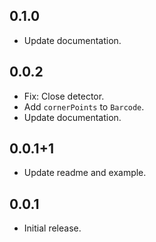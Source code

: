 ## 0.1.0

* Update documentation.

## 0.0.2

* Fix: Close detector.
* Add `cornerPoints` to `Barcode`.
* Update documentation.

## 0.0.1+1

* Update readme and example.

## 0.0.1

* Initial release.
